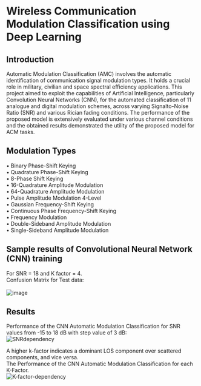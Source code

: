 # Wireless Communication Modulation Classification using Deep Learning

## Introduction
Automatic Modulation Classification (AMC) involves the automatic identification of communication signal modulation types. It holds a crucial role in military, civilian and space spectral efficiency applications. This project aimed to exploit the capabilities of Artificial Intelligence, particularly Convolution Neural Networks (CNN), for the automated classification of 11 analogue and digital modulation schemes, across varying Signalto-Noise Ratio (SNR) and various Rician fading conditions. The performance of the proposed model is extensively evaluated under various channel conditions and the obtained results demonstrated the utility of the proposed model for ACM tasks.

## Modulation Types 
• Binary Phase-Shift Keying \
• Quadrature Phase-Shift Keying \
• 8-Phase Shift Keying\
• 16-Quadrature Amplitude Modulation\
• 64-Quadrature Amplitude Modulation\
• Pulse Amplitude Modulation 4-Level\
• Gaussian Frequency-Shift Keying\
• Continuous Phase Frequency-Shift Keying\
• Frequency Modulation\
• Double-Sideband Amplitude Modulation\
• Single-Sideband Amplitude Modulation

## Sample results of  Convolutional Neural Network (CNN) training
For SNR = 18 and K factor = 4.\
Confusion Matrix for Test data:\
\
![image](https://github.com/JulieD1/Modulation-Classification/assets/124683626/52f330f3-d2a3-416b-84c5-f12154b127db)

## Results
Performance of the CNN Automatic Modulation Classification for SNR values from -15 to 18 dB with step value of 3 dB:\
![SNRdependency](https://github.com/JulieD1/Modulation-Classification/assets/124683626/2d904950-9483-4dea-a284-ce3206058b26)

A higher k-factor indicates a dominant LOS component over scattered components, and vice versa.\
The Performance of the CNN Automatic Modulation Classification for each K-Factor. \
![K-factor-dependency](https://github.com/JulieD1/Modulation-Classification/assets/124683626/b69b2a19-035d-4538-8307-afa11e78937d) 

